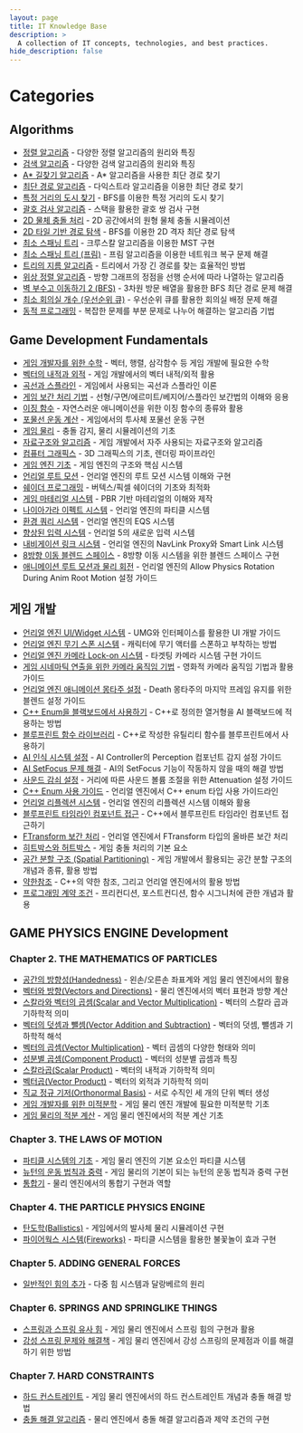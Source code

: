 ```yaml
---
layout: page
title: IT Knowledge Base
description: >
  A collection of IT concepts, technologies, and best practices.
hide_description: false
---
```


# Categories

## Algorithms
* [정렬 알고리즘](sorting-algorithms) - 다양한 정렬 알고리즘의 원리와 특징
* [검색 알고리즘](search-algorithms) - 다양한 검색 알고리즘의 원리와 특징
* [A* 길찾기 알고리즘](astar-pathfinding) - A* 알고리즘을 사용한 최단 경로 찾기
* [최단 경로 알고리즘](shortest-path) - 다익스트라 알고리즘을 이용한 최단 경로 찾기
* [특정 거리의 도시 찾기](shortest-path-to-specific-distance) - BFS를 이용한 특정 거리의 도시 찾기
* [괄호 검사 알고리즘](parentheses-matching) - 스택을 활용한 괄호 쌍 검사 구현
* [2D 물체 충돌 처리](2d-collision) - 2D 공간에서의 원형 물체 충돌 시뮬레이션
* [2D 타일 기반 경로 탐색](2d-tile-pathfinding) - BFS를 이용한 2D 격자 최단 경로 탐색
* [최소 스패닝 트리](minimum-spanning-tree) - 크루스칼 알고리즘을 이용한 MST 구현
* [최소 스패닝 트리 (프림)](minimum-spanning-tree2) - 프림 알고리즘을 이용한 네트워크 복구 문제 해결
* [트리의 지름 알고리즘](tree-diameter) - 트리에서 가장 긴 경로를 찾는 효율적인 방법
* [위상 정렬 알고리즘](topological-sort) - 방향 그래프의 정점을 선행 순서에 따라 나열하는 알고리즘
* [벽 부수고 이동하기 2 (BFS)](wall-breaking-bfs) - 3차원 방문 배열을 활용한 BFS 최단 경로 문제 해결
* [최소 회의실 개수 (우선순위 큐)](minimum-meeting-rooms) - 우선순위 큐를 활용한 회의실 배정 문제 해결
* [동적 프로그래밍](dynamic-programming) - 복잡한 문제를 부분 문제로 나누어 해결하는 알고리즘 기법

## Game Development Fundamentals
* [게임 개발자를 위한 수학](game-math) - 벡터, 행렬, 삼각함수 등 게임 개발에 필요한 수학
* [벡터의 내적과 외적](vector-operations) - 게임 개발에서의 벡터 내적/외적 활용
* [곡선과 스플라인](curves-and-splines) - 게임에서 사용되는 곡선과 스플라인 이론
* [게임 보간 처리 기법](game-interpolation) - 선형/구면/에르미트/베지어/스플라인 보간법의 이해와 응용
* [이징 함수](easing-functions) - 자연스러운 애니메이션을 위한 이징 함수의 종류와 활용
* [포물선 운동 계산](projectile-motion) - 게임에서의 투사체 포물선 운동 구현
* [게임 물리](game-physics) - 충돌 감지, 물리 시뮬레이션의 기초
* [자료구조와 알고리즘](game-datastructures) - 게임 개발에서 자주 사용되는 자료구조와 알고리즘
* [컴퓨터 그래픽스](computer-graphics) - 3D 그래픽스의 기초, 렌더링 파이프라인
* [게임 엔진 기초](game-engine-basics) - 게임 엔진의 구조와 핵심 시스템
* [언리얼 루트 모션](unreal-root-motion) - 언리얼 엔진의 루트 모션 시스템 이해와 구현
* [쉐이더 프로그래밍](shader-programming) - 버텍스/픽셀 쉐이더의 기초와 최적화
* [게임 마테리얼 시스템](material-system) - PBR 기반 마테리얼의 이해와 제작
* [나이아가라 이펙트 시스템](niagara-system) - 언리얼 엔진의 파티클 시스템
* [환경 쿼리 시스템](environment-query-system) - 언리얼 엔진의 EQS 시스템
* [향상된 입력 시스템](enhanced-input-system) - 언리얼 5의 새로운 입력 시스템
* [내비게이션 링크 시스템](nav-link-proxy) - 언리얼 엔진의 NavLink Proxy와 Smart Link 시스템
* [8방향 이동 블렌드 스페이스](8directional-movement) - 8방향 이동 시스템을 위한 블렌드 스페이스 구현
* [애니메이션 루트 모션과 물리 회전](anim-root-motion-physics) - 언리얼 엔진의 Allow Physics Rotation During Anim Root Motion 설정 가이드

## 게임 개발
* [언리얼 엔진 UI/Widget 시스템](unreal-ui-widget) - UMG와 인터페이스를 활용한 UI 개발 가이드
* [언리얼 엔진 무기 스폰 시스템](weapon-spawn-system) - 캐릭터에 무기 액터를 스폰하고 부착하는 방법
* [언리얼 엔진 카메라 Lock-on 시스템](camera-lock-on) - 타겟팅 카메라 시스템 구현 가이드
* [게임 시네마틱 연출을 위한 카메라 움직임 기법](camera-movement-guide) - 영화적 카메라 움직임 기법과 활용 가이드
* [언리얼 엔진 애니메이션 몽타주 설정](animation-montage-settings) - Death 몽타주의 마지막 프레임 유지를 위한 블렌드 설정 가이드
* [C++ Enum을 블랙보드에서 사용하기](cpp-enum-in-blackboard) - C++로 정의한 열거형을 AI 블랙보드에 적용하는 방법
* [블루프린트 함수 라이브러리](blueprint-function-library) - C++로 작성한 유틸리티 함수를 블루프린트에서 사용하기
* [AI 인식 시스템 설정](ai-perception-detection) - AI Controller의 Perception 컴포넌트 감지 설정 가이드
* [AI SetFocus 문제 해결](ai-focus-rotation) - AI의 SetFocus 기능이 작동하지 않을 때의 해결 방법
* [사운드 감쇠 설정](sound-attenuation) - 거리에 따른 사운드 볼륨 조절을 위한 Attenuation 설정 가이드
* [C++ Enum 사용 가이드](cpp-enum-usage) - 언리얼 엔진에서 C++ enum 타입 사용 가이드라인
* [언리얼 리플렉션 시스템](unreal-reflection-system) - 언리얼 엔진의 리플렉션 시스템 이해와 활용
* [블루프린트 타임라인 컴포넌트 접근](blueprint-timeline-component) - C++에서 블루프린트 타임라인 컴포넌트 접근하기
* [FTransform 보간 처리](transform-interpolation) - 언리얼 엔진에서 FTransform 타입의 올바른 보간 처리
* [히트박스와 허트박스](game-hitbox) - 게임 충돌 처리의 기본 요소
* [공간 분할 구조 (Spatial Partitioning)](spatial-partitioning) - 게임 개발에서 활용되는 공간 분할 구조의 개념과 종류, 활용 방법
* [약한참조](weak-references) - C++의 약한 참조, 그리고 언리얼 엔진에서의 활용 방법
* [프로그래밍 계약 조건](programming-contracts) - 프리컨디션, 포스트컨디션, 함수 시그니처에 관한 개념과 활용

## GAME PHYSICS ENGINE Development
### Chapter 2. THE MATHEMATICS OF PARTICLES
* [공간의 방향성(Handedness)](space-handedness) - 왼손/오른손 좌표계와 게임 물리 엔진에서의 활용
* [벡터와 방향(Vectors and Directions)](vectors-and-directions) - 물리 엔진에서의 벡터 표현과 방향 계산
* [스칼라와 벡터의 곱셈(Scalar and Vector Multiplication)](scalar-vector-multiplication) - 벡터의 스칼라 곱과 기하학적 의미
* [벡터의 덧셈과 뺄셈(Vector Addition and Subtraction)](vector-addition-subtraction) - 벡터의 덧셈, 뺄셈과 기하학적 해석
* [벡터의 곱셈(Vector Multiplication)](vector-multiplication) - 벡터 곱셈의 다양한 형태와 의미
* [성분별 곱셈(Component Product)](component-product) - 벡터의 성분별 곱셈과 특징
* [스칼라곱(Scalar Product)](scalar-product) - 벡터의 내적과 기하학적 의미
* [벡터곱(Vector Product)](vector-product) - 벡터의 외적과 기하학적 의미
* [직교 정규 기저(Orthonormal Basis)](orthonormal-basis) - 서로 수직인 세 개의 단위 벡터 생성
* [게임 개발자를 위한 미적분학](game-calculus) - 게임 물리 엔진 개발에 필요한 미적분학 기초
* [게임 물리의 적분 계산](game-integral) - 게임 물리 엔진에서의 적분 계산 기초
### Chapter 3. THE LAWS OF MOTION
* [파티클 시스템의 기초](game-particle) - 게임 물리 엔진의 기본 요소인 파티클 시스템
* [뉴턴의 운동 법칙과 중력](game-newton-laws) - 게임 물리의 기본이 되는 뉴턴의 운동 법칙과 중력 구현
* [통합기](integrator) - 물리 엔진에서의 통합기 구현과 역할
### Chapter 4. THE PARTICLE PHYSICS ENGINE
* [탄도학(Ballistics)](game-ballistics) - 게임에서의 발사체 물리 시뮬레이션 구현
* [파이어웍스 시스템(Fireworks)](game-fireworks) - 파티클 시스템을 활용한 불꽃놀이 효과 구현
### Chapter 5. ADDING GENERAL FORCES
* [일반적인 힘의 추가](adding-general-forces) - 다중 힘 시스템과 달랑베르의 원리
### Chapter 6. SPRINGS AND SPRINGLIKE THINGS
* [스프링과 스프링 유사 힘](adding-springs) - 게임 물리 엔진에서 스프링 힘의 구현과 활용
* [강성 스프링 문제와 해결책](stiff-springs) - 게임 물리 엔진에서 강성 스프링의 문제점과 이를 해결하기 위한 방법
### Chapter 7. HARD CONSTRAINTS
* [하드 컨스트레인트](hard-constraints) - 게임 물리 엔진에서의 하드 컨스트레인트 개념과 충돌 해결 방법
* [충돌 해결 알고리즘](contact-resolver-algorithm) - 물리 엔진에서 충돌 해결 알고리즘과 제약 조건의 구현